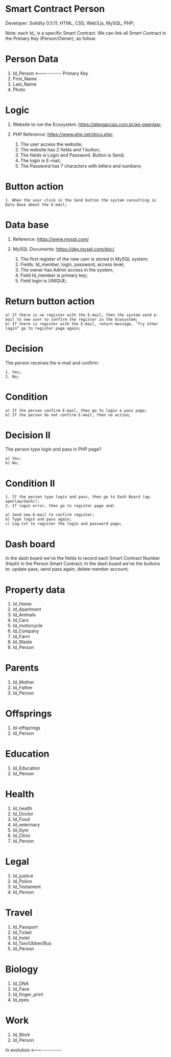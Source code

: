 # Smart Contract Person

Developer: Solidity 0.5.11, HTML, CSS, Web3.js, MySQL, PHP;

Note: each Id_ is a specific Smart Contract. We can link all Smart Contract in the Primary Key (Person/Owner), as follow:

# Person Data

1. Id_Person <---------- Primary Key
2. First_Name
3. Last_Name
4. Photo

# Logic

1. Website to run the Ecosystem: https://alexgarcias.com.br/ag-openlaw;
2. PHP Reference: https://www.php.net/docs.php;

    1. The user access the website;
    2. The website has 2 fields and 1 button;
    3. The fields is Login and Password. Button is Send;
    4. The login is E-mail;
    5. The Password has 7 characters with letters and numbers;

# Button action

    1. When the user click in the Send button the system consulting in Data Base about the E-mail;

# Data base

1. Reference: https://www.mysql.com/
2. MySQL Documents: https://dev.mysql.com/doc/ 

    1. The first register of the new user is stored in MySQL system;
    2. Fields. Id_member, login, password, access level;
    3. The owner has Admin access in the system;
    4. Field Id_member is primary key;
    5. Field login is UNIQUE;

# Return button action

    a) If there is no register with the E-mail, then the system send e-mail to new user to confirm the register in the Ecosystem;
    b) If there is register with the E-mail, return message, ‘Try other login” go to register page again;

# Decision 
       
The person receives the e-mail and confirm:

    1. Yes;
    2. No;

# Condition

    a) If the person confirm E-mail, then go to login e pass page;
    b) If the person do not confirm E-mail, then no action;

# Decision II

The person type login and pass in PHP page?

    a) Yes;
    b) No;

# Condition II

    1. If the person type login and pass, then go to Dash Board (ag-openlaw/dash/);
    2. If login error, then go to register page and:

    a) Send new E-mail to confirm register;
    b) Type login and pass again;
    c) Log.txt to register the login and password page;

# Dash board

In the dash board we’ve the fields to record each Smart Contract Number (Hash) in the Person Smart Contract;
In the dash board we’ve the buttons to: update pass, send pass again, delete member account;

# Property data

1. Id_Home
2. Id_Apartment
3. Id_Animals
4. Id_Cars
5. Id_motorcycle
6. Id_Company
7. Id_Farm
8. Id_Waste
9. Id_Person 

# Parents

1. Id_Mother
2. Id_Father
3. Id_Person 

# Offsprings

1. Id-offsprings
2. Id_Person 

# Education

1. Id_Education
2. Id_Person 

# Health

1. Id_health
2. Id_Doctor
3. Id_Food
4. Id_veterinary
5. Id_Gym
6. Id_Clinic
7. Id_Person 

# Legal

1. Id_justice
2. Id_Police
3. Id_Testament
4. Id_Person 

# Travel

1. Id_Passport
2. Id_Ticket
3. Id_hotel
4. Id_Taxi/Ubber/Bus
5. Id_Person 

# Biology

1. Id_DNA
2. Id_Face
3. Id_finger_print
4. Id_eyes

# Work

1. Id_Work
2. Id_Person


In evolution <------------
